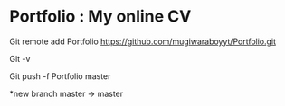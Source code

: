 # Portfolio : My online CV

Git remote add Portfolio https://github.com/mugiwaraboyyt/Portfolio.git

Git -v

Git push -f Portfolio master

*new branch master -> master
